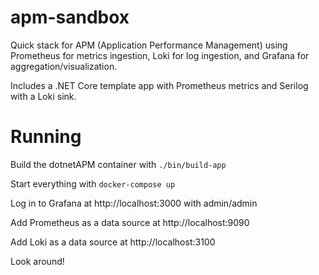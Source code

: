 # apm-sandbox
Quick stack for APM (Application Performance Management) using Prometheus for metrics ingestion, Loki for log ingestion, and Grafana for aggregation/visualization.

Includes a .NET Core template app with Prometheus metrics and Serilog with a Loki sink.

# Running

Build the dotnetAPM container with `./bin/build-app`

Start everything with `docker-compose up`

Log in to Grafana at http://localhost:3000 with admin/admin

Add Prometheus as a data source at http://localhost:9090

Add Loki as a data source at http://localhost:3100

Look around!